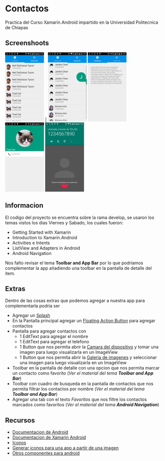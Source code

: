 # Contactos
Practica del Curso Xamarin.Android impartido en la Universidad Politecnica de Chiapas

## Screenshoots

<img width="25%" src="Screenshots/Screenshot_Home.png"/> |
<img width="25%" src="Screenshots/Screenshot_SelectorIndex.png"/> 
<img width="25%" src="Screenshots/Screenshot_AcercaDe.png"/> 
<img width="25%" src="Screenshots/Screenshot_Detalle.png"/> 
<img width="25%" src="Screenshots/Screenshot_Call.png"/>

## Informacion

El codigo del proyecto se encuentra sobre la rama develop, se usaron los temas vistos los dias Viernes y Sabado, los cuales fueron:
- Getting Started with Xamarin
- Introduction to Xamarin.Android
- Activities e Intents
- ListView and Adapters in Android
- Android Navigation

Nos falto revisar el tema **Toolbar and App Bar** por lo que podriamos complementar la app añadiendo una toolbar en la pantalla de detalle del item.

## Extras

Dentro de las cosas extras que podemos agregar a nuestra app para complementarla podria ser

- Agregar un [Splash](https://developer.xamarin.com/guides/android/user_interface/splash-screen/)
- En la Pantalla principal agregar un [Floating Action Button](https://material.io/guidelines/components/buttons-floating-action-button.html#) para agregar contactos
- Pantalla para agregar contactos con 
  - 1 EditText para agregar el nombre
  - 1 EditText para agregar el telefono 
  - 1 Button que nos permita abrir la [Camara del dispositivo](https://developer.xamarin.com/recipes/android/other_ux/camera_intent/take_a_picture_and_save_using_camera_app/) y tomar una imagen para luego visualizarla en un ImageView
  - 1 Button que nos permita abrir la [Galeria de imagenes](https://developer.xamarin.com/recipes/android/data/files/selecting_a_gallery_image/) y seleccionar una imagen para luego visualizarla en un ImageView
- Toolbar en la pantalla de detalle con una opcion que nos permita marcar un contacto como favorito (*Ver el material del tema **Toolbar and App Bar***)
- Toolbar con cuadro de busqueda en la pantalla de contactos que nos permita filtrar los contactos por nombre (*Ver el material del tema **Toolbar and App Bar***)
- Agregar una tab con el texto *Favoritos* que nos filtre los contactos marcados como favoritos (*Ver el material del tema **Android Navigation***)



## Recursos

- [Documentacion de Android](https://developer.android.com)
- [Documentacion de Xamarin Android](https://developer.xamarin.com/recipes/android/)
- [Iconos](https://material.io/icons/)
- [Generar iconos para una app a partir de una imagen](https://makeappicon.com/)
- [Otros componentes para android](https://material.io/components/android/catalog/)




